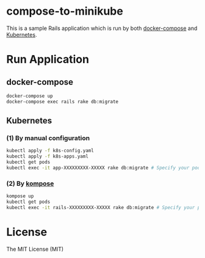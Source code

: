# compose-to-minikube

This is a sample Rails application which is run by both
[docker-compose](https://docs.docker.com/compose/) and
[Kubernetes](https://kubernetes.io/).

# Run Application

## docker-compose

```sh
docker-compose up
docker-compose exec rails rake db:migrate
```

## Kubernetes

### (1) By manual configuration

```sh
kubectl apply -f k8s-config.yaml
kubectl apply -f k8s-apps.yaml
kubectl get pods
kubectl exec -it app-XXXXXXXXX-XXXXX rake db:migrate # Specify your pod's name
```

### (2) By [kompose](http://kompose.io)

```sh
kompose up
kubectl get pods
kubectl exec -it rails-XXXXXXXXX-XXXXX rake db:migrate # Specify your pod's name
```

# License

The MIT License (MIT)